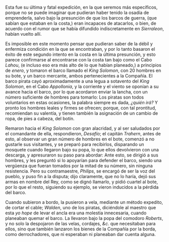 Esta fue su última y fatal expedición, en la que seremos más específicos, porque no se puede imaginar que pudieran haber tenido la osadía de emprenderla, salvo bajo la presunción de que los barcos de guerra, (que sabían que estaban en la costa,) eran incapaces de atacarlos, o bien, de acuerdo con el rumor que se había difundido indiscretamente en *Sierraleon*, habían vuelto allí.

Es imposible en este momento pensar que pudieran saber de la débil y enfermiza condición en la que se encontraban, y por lo tanto basaron el éxito de este segundo intento en la costa en la última presunción, y esto parece confirmarse al encontrarse con la costa tan bajo como el Cabo *Lahou*, (e incluso eso era más alto de lo que habían planeado,) a principios de *enero*, y tomaron el barco llamado el *King Solomon*, con 20 hombres en su bote, y un barco mercante, ambos pertenecientes a la Compañía. El barco pirata cayó aproximadamente a una legua a sotavento del *King Solomon*, en el Cabo *Appollonia*, y la corriente y el viento se oponían a su avance hacia el barco, por lo que acordaron enviar la lancha, con un número suficiente de hombres para tomarlo: Los piratas son todos voluntarios en estas ocasiones, la palabra siempre es dada, *¿quién irá?* Y pronto los hombres leales y firmes se ofrecen; porque, con tal prontitud, recomiendan su valentía, y tienen también la asignación de un cambio de ropa, de pies a cabeza, del botín.

Remaron hacia el *King Solomon* con gran alacridad, y al ser saludados por el comandante de ella, respondieron, *Desafío*; el capitán *Trahern*, antes de esto, al observar un gran número de hombres en el bote, comenzó a no gustarle sus visitantes, y se preparó para recibirlos, disparando un mosquete cuando llegaron bajo su popa, lo que ellos devolvieron con una descarga, y apresuraron su paso para abordar: Ante esto, se dirigió a sus hombres, y les preguntó si lo apoyarían para defender el barco, siendo una vergüenza que fueran tomados por la mitad de su número, sin ninguna resistencia. Pero su contramaestre, *Philips*, se encargó de ser la voz del pueblo, y puso fin a la disputa; dijo claramente, que no lo haría, dejó sus armas en nombre del Rey, como se dignó llamarlo, y pidió cuartel al bote, por lo que el resto, siguiendo su ejemplo, se vieron inducidos a la pérdida del barco.

Cuando subieron a bordo, la pusieron a vela, mediante un método expedito, de cortar el cable; *Walden*, uno de los piratas, diciéndole al maestro que esta _yo hope_ de levar el ancla era una molestia innecesaria, cuando planeaban quemar el barco. La llevaron bajo la popa del comodoro *Roberts*, y no solo la despojaron de las velas, cordajes, *&c.* que necesitaban para ellos, sino que también lanzaron los bienes de la Compañía por la borda, como derrochadores, que ni esperaban ni planeaban dar cuenta alguna.